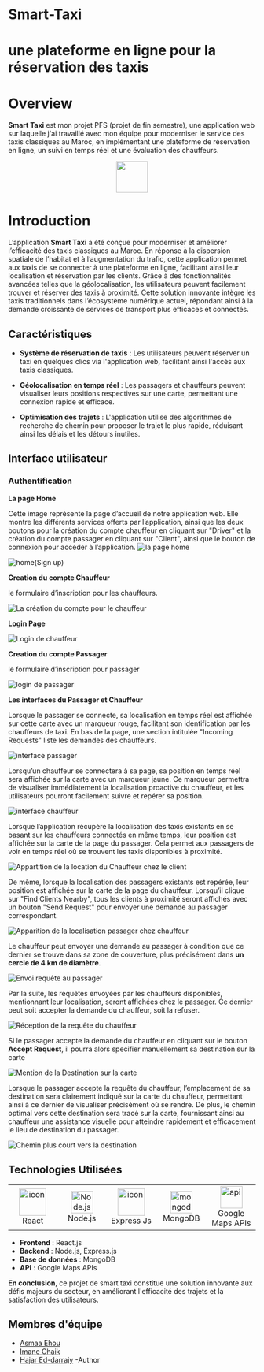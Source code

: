 # Smart-Taxi
# une plateforme en ligne pour la réservation des taxis
# Overview
**Smart Taxi** est mon projet PFS (projet de fin semestre), une application web sur laquelle j'ai travaillé avec mon équipe pour moderniser le service des taxis classiques au Maroc, en implémentant une plateforme de réservation en ligne, un suivi en temps réel et une évaluation des chauffeurs.
<p align="center">
  <img width="64" height="64" src="images/icons8-taxi-96.png">
</p>

# Introduction

L’application **Smart Taxi** a été conçue pour moderniser et améliorer l’efficacité des taxis classiques au Maroc. En réponse à la dispersion spatiale de l’habitat et à l’augmentation du trafic, cette application permet aux taxis de se connecter à une plateforme en ligne, facilitant ainsi leur localisation et réservation par les clients. Grâce à des fonctionnalités avancées telles que la géolocalisation, les utilisateurs peuvent facilement trouver et réserver des taxis à proximité. Cette solution innovante intègre les taxis traditionnels dans l’écosystème numérique actuel, répondant ainsi à la demande croissante de services de transport plus efficaces et connectés.

## Caractéristiques

- **Système de réservation de taxis** : Les utilisateurs peuvent réserver un taxi en quelques clics via l'application web, facilitant ainsi l'accès aux taxis classiques.
  
- **Géolocalisation en temps réel** : Les passagers et chauffeurs peuvent visualiser leurs positions respectives sur une carte, permettant une connexion rapide et efficace.
  
- **Optimisation des trajets** : L'application utilise des algorithmes de recherche de chemin pour proposer le trajet le plus rapide, réduisant ainsi les délais et les détours inutiles.


## Interface utilisateur
### Authentification
**La page Home**

Cette image représente la page d’accueil de notre application web. Elle montre les différents services offerts par l’application, ainsi que les deux boutons pour la création du compte chauffeur en cliquant sur "Driver" et la création du compte passager en cliquant sur "Client", ainsi que le bouton de connexion pour accéder à l’application.
![la page home](images/homme.png)

![home(Sign up)](images/home.png)

**Creation du compte Chauffeur**

le formulaire d’inscription pour les chauffeurs.

![La création du compte pour le chauffeur](images/signup.png)

**Login Page**

![Login de chauffeur](images/login.png)

**Creation du compte Passager**

le formulaire d’inscription pour passager

![login de passager](images/loginclient.png)

**Les interfaces du Passager et Chauffeur**

Lorsque le passager se connecte, sa localisation en temps réel est affichée sur cette carte avec un marqueur rouge, facilitant son identification par les chauffeurs de taxi. En bas de la page, une section intitulée "Incoming Requests" liste les demandes des chauffeurs.

![interface passager](images/interfacePassager.png)

Lorsqu’un chauffeur se connectera à sa page, sa position en temps réel sera affichée sur la carte avec un marqueur jaune. Ce marqueur permettra de visualiser immédiatement la localisation proactive du chauffeur, et les utilisateurs pourront facilement suivre et repérer sa position.

![interface chauffeur](images/InterfaceChauffeur.png)

Lorsque l’application récupère la localisation des taxis existants en se basant sur les chauffeurs connectés en même temps, leur position est affichée sur la carte de la page du passager. Cela permet aux passagers de voir en temps réel où se trouvent les taxis disponibles à proximité.

![Appartition de la location du Chauffeur chez le client](images/localisationChauffeurClient.png)

De même, lorsque la localisation des passagers existants est repérée, leur position est affichée sur la carte de la page du chauffeur. Lorsqu’il clique sur "Find Clients Nearby", tous les clients à proximité seront affichés avec un bouton "Send Request" pour envoyer une demande au passager correspondant.

![Apparition de la localisation passager chez chauffeur](images/localisationClientChauffeur.png)

Le chauffeur peut envoyer une demande au passager à condition que ce dernier se trouve dans sa zone de couverture, plus précisément dans **un cercle de 4 km de diamètre**.

![Envoi requête au passager](images/requetePassager.png)

Par la suite, les requêtes envoyées par les chauffeurs disponibles, mentionnant leur localisation, seront affichées chez le passager. Ce dernier peut soit accepter la demande du chauffeur, soit la refuser.

![Réception de la requête du chauffeur](images/receptionRequeteChauffeur.png)

Si le passager accepte la demande du chauffeur en cliquant sur le bouton **Accept Request**, il pourra alors specifier manuellement sa destination sur la carte

![Mention de la Destination sur la carte](images/destination.png)

Lorsque le passager accepte la requête du chauffeur, l’emplacement de sa destination sera clairement indiqué sur la carte du chauffeur, permettant ainsi à ce dernier de visualiser précisément où se rendre. De plus, le chemin optimal vers cette destination sera tracé sur la carte, fournissant ainsi au chauffeur une assistance visuelle pour atteindre rapidement et efficacement le lieu de destination du passager.

![Chemin plus court vers la destination](images/cheminCourt.png)

## Technologies Utilisées

<table align="center">
  <tr>
    <td align="center" width="90">
      <img src="https://techstack-generator.vercel.app/react-icon.svg" alt="icon" width="55" height="55" />
      <br>React
    </td>
    <td align="center" width="90">
      <img src="https://skillicons.dev/icons?i=nodejs" width="45" height="45" alt="Node.js" />
      <br>Node.js
    </td>
   <td align="center" width="90">
      <img src="https://skillicons.dev/icons?i=express" alt="icon" width="55" height="55" />
      <br>Express Js
    </td>
    <td align="center" width="90">
      <img src="https://skillicons.dev/icons?i=mongodb" width="45" height="45" alt="mongodb" />
      <br>MongoDB
    </td>
    <td align="center" width="90">
        <img src="images/api.png" width="45" height="45" alt="api" />
        <br>Google Maps APIs
   </tr>
 </table>
 
- **Frontend** : React.js
- **Backend** : Node.js, Express.js
- **Base de données** : MongoDB
- **API** : Google Maps APIs

**En conclusion**, ce projet de smart taxi constitue une solution innovante aux défis majeurs du secteur, en améliorant l'efficacité des trajets et la satisfaction des utilisateurs.

## Membres d'équipe

- [Asmaa Ehou](https://github.com/Asmaaeh) 
- [Imane Chaik](https://github.com/rivenos) 
- [Hajar Ed-darrajy](https://github.com/haizy1) -Author


